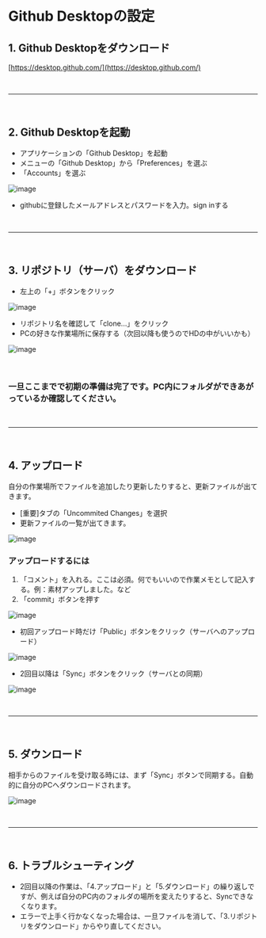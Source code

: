 

# Github Desktopの設定


## 1. Github Desktopをダウンロード


[https://desktop.github.com/](https://desktop.github.com/)



&nbsp;
&nbsp;

----

&nbsp;
&nbsp;

## 2. Github Desktopを起動



* アプリケーションの「Github Desktop」を起動
* メニューの「Github Desktop」から「Preferences」を選ぶ
* 「Accounts」を選ぶ


![image](https://yonekura907.github.io/account/img/githubdesktop00.png)

* githubに登録したメールアドレスとパスワードを入力。sign inする



&nbsp;
&nbsp;

----

&nbsp;
&nbsp;



## 3. リポジトリ（サーバ）をダウンロード

* 左上の「+」ボタンをクリック

![image](https://yonekura907.github.io/account/img/githubdesktop01.png)

* リポジトリ名を確認して「clone...」をクリック
* PCの好きな作業場所に保存する（次回以降も使うのでHDの中がいいかも）

![image](https://yonekura907.github.io/account/img/githubdesktop02.png)

&nbsp;
&nbsp;
### 一旦ここまでで初期の準備は完了です。PC内にフォルダができあがっているか確認してください。

&nbsp;
&nbsp;

----

&nbsp;
&nbsp;


## 4. アップロード

自分の作業場所でファイルを追加したり更新したりすると、更新ファイルが出てきます。

* [重要]タブの「Uncommited Changes」を選択
* 更新ファイルの一覧が出てきます。


![image](https://yonekura907.github.io/account/img/push0.png)



### アップロードするには

1. 「コメント」を入れる。ここは必須。何でもいいので作業メモとして記入する。例：素材アップしました。など
2.  「commit」ボタンを押す


![image](https://yonekura907.github.io/account/img/push01.png)


* 初回アップロード時だけ「Public」ボタンをクリック（サーバへのアップロード）

![image](https://yonekura907.github.io/account/img/push02.png)



* 2回目以降は「Sync」ボタンをクリック（サーバとの同期）

![image](https://yonekura907.github.io/account/img/push03.png)



&nbsp;
&nbsp;

----

&nbsp;
&nbsp;


## 5. ダウンロード

相手からのファイルを受け取る時には、まず「Sync」ボタンで同期する。自動的に自分のPCへダウンロードされます。

![image](https://yonekura907.github.io/account/img/push03.png)



&nbsp;
&nbsp;

----

&nbsp;
&nbsp;


## 6. トラブルシューティング

* 2回目以降の作業は、「4.アップロード」と「5.ダウンロード」の繰り返しですが、例えば自分のPC内のフォルダの場所を変えたりすると、Syncできなくなります。
* エラーで上手く行かなくなった場合は、一旦ファイルを消して、「3.リポジトリをダウンロード」からやり直してください。
